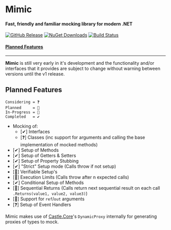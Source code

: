# Mimic

#### Fast, friendly and familiar mocking library for modern .NET

[![GitHub Release][gh-release-badge]][gh-release]
[![NuGet Downloads][nuget-downloads-badge]][nuget-downloads]
[![Build Status][gh-actions-badge]][gh-actions]

#### [Planned Features](#planned-features)

---

**Mimic** is still very early in it's development and the functionality and/or interfaces that it provides are subject to change without warning between versions until the v1 release.

## Planned Features

```
Considering = ❓
Planned     = 📅
In-Progress = 🚧
Completed   = ✔
```

-   Mocking of:
    -   [✔] Interfaces
    -   [❓] Classes (inc support for arguments and calling the base implementation of mocked methods)
-   [✔] Setup of Methods
-   [✔] Setup of Getters & Setters
-   [✔] Setup of Property Stubbing
-   [✔] "Strict" Setup mode (Calls throw if not setup)
-   [🚧] Verifiable Setup's
-   [📅] Execution Limits (Calls throw after n expected calls)
-   [✔] Conditional Setup of Methods
-   [📅] Sequential Returns (Calls return next sequential result on each call `.Returns(value1, value2, value3)`)
-   [📅] Support for `ref`/`out` arguments
-   [❓] Setup of Event Handlers

Mimic makes use of [Castle.Core](https://www.castleproject.org/projects/dynamicproxy)'s `DynamicProxy` internally for generating proxies of types to mock.

<!-- Links -->

[gh-release-badge]: https://img.shields.io/github/v/release/DrBarnabus/Mimic?color=g&style=for-the-badge
[gh-release]: https://github.com/DrBarnabus/Mimic/releases/latest
[nuget-downloads-badge]: https://img.shields.io/nuget/dt/Mimic?color=g&logo=nuget&style=for-the-badge
[nuget-downloads]: https://www.nuget.org/packages/Mimic
[gh-actions-badge]: https://img.shields.io/github/actions/workflow/status/DrBarnabus/Mimic/ci.yml?logo=github&branch=main&style=for-the-badge
[gh-actions]: https://github.com/DrBarnabus/Mimic/actions/workflows/ci.yml
